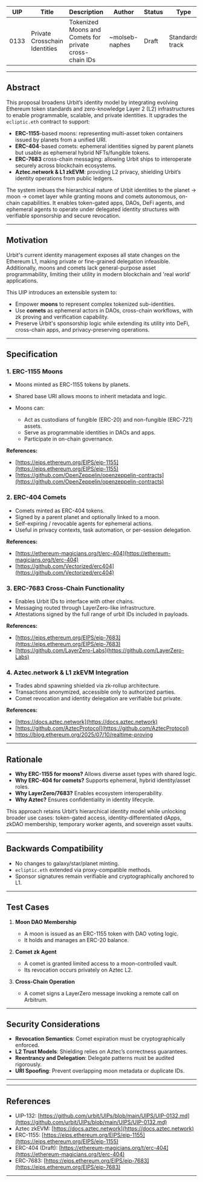
|UIP|Title|Description|Author|Status|Type|Category|Created  
|---|-----|-----------|------|------|----|---------|-------|
|0133|Private Crosschain Identities|Tokenized Moons and Comets for private cross-chain IDs|~molseb-naphes|Draft|Standards track|PKI|~2025-07-30 
---
## Abstract

This proposal broadens Urbit’s identity model by integrating evolving Ethereum token standards and zero-knowledge Layer 2 (L2) infrastructures to enable programmable, scalable, and private identities. It upgrades the `ecliptic.eth` contract to support:

* **ERC-1155**-based moons: representing multi-asset token containers issued by planets from a unified URI.
* **ERC-404**-based comets: ephemeral identities signed by parent planets but usable as ephemeral hybrid NFTs/fungible tokens.
* **ERC-7683** cross-chain messaging: allowing Urbit ships to interoperate securely across blockchain ecosystems.
* **Aztec.network & L1 zkEVM**: providing L2 privacy, shielding Urbit’s identity operations from public ledgers.

The system imbues the hierarchical nature of Urbit identities to the planet → moon → comet layer while granting moons and comets autonomous, on-chain capabilities. It enables token-gated apps, DAOs, DeFi agents, and ephemeral agents to operate under delegated identity structures with verifiable sponsorship and secure revocation.

---

## Motivation

Urbit's current identity management exposes all state changes on the Ethereum L1, making private or fine-grained delegation infeasible. Additionally, moons and comets lack general-purpose asset programmability, limiting their utility in modern blockchain and 'real world' applications.

This UIP introduces an extensible system to:

* Empower **moons** to represent complex tokenized sub-identities.
* Use **comets** as ephemeral actors in DAOs, cross-chain workflows, with zk proving and verification capability.
* Preserve Urbit's sponsorship logic while extending its utility into DeFi, cross-chain apps, and privacy-preserving operations.

---

## Specification

### 1. ERC-1155 Moons

* Moons minted as ERC-1155 tokens by planets.
* Shared base URI allows moons to inherit metadata and logic.
* Moons can:

  * Act as custodians of fungible (ERC-20) and non-fungible (ERC-721) assets.
  * Serve as programmable identities in DAOs and apps.
  * Participate in on-chain governance.

**References:**

* [https://eips.ethereum.org/EIPS/eip-1155](https://eips.ethereum.org/EIPS/eip-1155)
* [https://github.com/OpenZeppelin/openzeppelin-contracts](https://github.com/OpenZeppelin/openzeppelin-contracts)

### 2. ERC-404 Comets

* Comets minted as ERC-404 tokens.
* Signed by a parent planet and optionally linked to a moon.
* Self-expiring / revocable agents for ephemeral actions.
* Useful in privacy contexts, task automation, or per-session delegation.

**References:**

* [https://ethereum-magicians.org/t/erc-404](https://ethereum-magicians.org/t/erc-404)
* [https://github.com/Vectorized/erc404](https://github.com/Vectorized/erc404)

### 3. ERC-7683 Cross-Chain Functionality

* Enables Urbit IDs to interface with other chains.
* Messaging routed through LayerZero-like infrastructure.
* Attestations signed by the full range of urbit IDs included in payloads.

**References:**

* [https://eips.ethereum.org/EIPS/eip-7683](https://eips.ethereum.org/EIPS/eip-7683)
* [https://github.com/LayerZero-Labs](https://github.com/LayerZero-Labs)

### 4. Aztec.network &  L1 zkEVM Integration

* Trades abnd spawning shielded via zk-rollup architecture.
* Transactions anonymized, accessible only to authorized parties.
* Comet revocation and identity delegation are verifiable but private.

**References:**

* [https://docs.aztec.network](https://docs.aztec.network)
* [https://github.com/AztecProtocol](https://github.com/AztecProtocol)
* https://blog.ethereum.org/2025/07/10/realtime-proving

---

## Rationale

* **Why ERC-1155 for moons?** Allows diverse asset types with shared logic.
* **Why ERC-404 for comets?** Supports ephemeral, hybrid identity/asset roles.
* **Why LayerZero/7683?** Enables ecosystem interoperability.
* **Why Aztec?** Ensures confidentiality in identity lifecycle.

This approach retains Urbit’s hierarchical identity model while unlocking broader use cases: token-gated access, identity-differentiated dApps, zkDAO membership, temporary worker agents, and sovereign asset vaults. 

---

## Backwards Compatibility

* No changes to galaxy/star/planet minting.
* `ecliptic.eth` extended via proxy-compatible methods.
* Sponsor signatures remain verifiable and cryptographically anchored to L1.

---

## Test Cases

1. **Moon DAO Membership**

   * A moon is issued as an ERC-1155 token with DAO voting logic.
   * It holds and manages an ERC-20 balance.

2. **Comet zk Agent**

   * A comet is granted limited access to a moon-controlled vault.
   * Its revocation occurs privately on Aztec L2.

3. **Cross-Chain Operation**

   * A comet signs a LayerZero message invoking a remote call on Arbitrum.

---

## Security Considerations

* **Revocation Semantics**: Comet expiration must be cryptographically enforced.
* **L2 Trust Models**: Shielding relies on Aztec’s correctness guarantees.
* **Reentrancy and Delegation**: Delegate patterns must be audited rigorously.
* **URI Spoofing**: Prevent overlapping moon metadata or duplicate IDs.

---

---
## References

* UIP-132: [https://github.com/urbit/UIPs/blob/main/UIPS/UIP-0132.md](https://github.com/urbit/UIPs/blob/main/UIPS/UIP-0132.md)
* Aztec zkEVM: [https://docs.aztec.network](https://docs.aztec.network)
* ERC-1155: [https://eips.ethereum.org/EIPS/eip-1155](https://eips.ethereum.org/EIPS/eip-1155)
* ERC-404 (Draft): [https://ethereum-magicians.org/t/erc-404](https://ethereum-magicians.org/t/erc-404)
* ERC-7683: [https://eips.ethereum.org/EIPS/eip-7683](https://eips.ethereum.org/EIPS/eip-7683)

---


